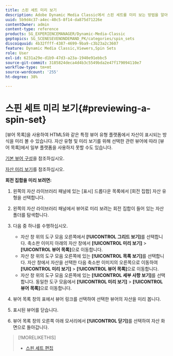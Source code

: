 ```yaml
---
title: 스핀 세트 미리 보기
description: Adobe Dynamic Media Classic에서 스핀 세트를 미리 보는 방법을 알아봅니다.
uuid: 5b9d4c37-a4ec-40c5-8f14-da875d71226e
contentOwner: admin
content-type: reference
products: SG_EXPERIENCEMANAGER/Dynamic-Media-Classic
geptopics: SG_SCENESEVENONDEMAND_PK/categories/spin_sets
discoiquuid: 4b32ffff-4387-4699-9ba9-c3b23a2c3607
feature: Dynamic Media Classic,Viewers,Spin Sets
role: User
exl-id: 6231a29e-d1b9-47d3-a23a-1940e91ebbc5
source-git-commit: 3185824deca4d4b3c5549bda2e47f179094110e7
workflow-type: tm+mt
source-wordcount: '255'
ht-degree: 38%

---
```


# 스핀 세트 미리 보기{#previewing-a-spin-set}

[뷰어 목록]을 사용하여 HTML5와 같은 특정 뷰어 유형 플랫폼에서 자산이 표시되는 방식을 미리 볼 수 있습니다. 자산 유형 및 미리 보기를 위해 선택한 관련 뷰어에 따라 [뷰어 목록]에서 일부 플랫폼을 사용하지 못할 수도 있습니다.

[기본 뷰어 구성](application-setup.md#configuring_default_viewers)을 참조하십시오.

[자산 미리 보기](previewing-asset.md#previewing_an_asset)를 참조하십시오.

**회전 집합을 미리 보려면:**

1. 왼쪽의 자산 라이브러리 패널에 있는 [표시] 드롭다운 목록에서 [회전 집합] 자산 유형을 선택합니다.
1. 왼쪽의 자산 라이브러리 패널에서 뷰어로 미리 보려는 회전 집합이 들어 있는 자산 폴더를 탐색합니다.
1. 다음 중 하나를 수행하십시오.

   * 자산 창 위의 도구 모음 오른쪽에서 **[!UICONTROL 그리드 보기]**&#x200B;를 선택합니다. 축소판 이미지 아래의 자산 창에서 **[!UICONTROL 미리 보기]** > **[!UICONTROL 뷰어 목록]**&#x200B;으로 이동합니다.
   * 자산 창 위의 도구 모음 오른쪽에 있는 **[!UICONTROL 목록 보기]**&#x200B;를 선택합니다. 자산 창에서 자산을 선택한 다음 축소판 이미지의 오른쪽으로 이동하여 **[!UICONTROL 미리 보기]** > **[!UICONTROL 뷰어 목록]**&#x200B;으로 이동합니다.
   * 자산 창 위의 도구 모음 오른쪽에 있는 **[!UICONTROL 세부 사항 보기]**&#x200B;를 선택합니다. 동일한 도구 모음에서 **[!UICONTROL 미리 보기]** > **[!UICONTROL 뷰어 목록]**&#x200B;으로 이동합니다.

1. 뷰어 목록 창의 표에서 뷰어 링크를 선택하여 선택한 뷰어의 자산을 미리 봅니다.
1. 표시된 뷰어를 닫습니다.
1. 뷰어 목록 창의 오른쪽 아래 모서리에서 **[!UICONTROL 닫기]**&#x200B;를 선택하여 자산 화면으로 돌아갑니다.

>[!MORELIKETHIS]
>
>* [스핀 세트 편집](creating-spin-set.md#editing-a-spin-set)

